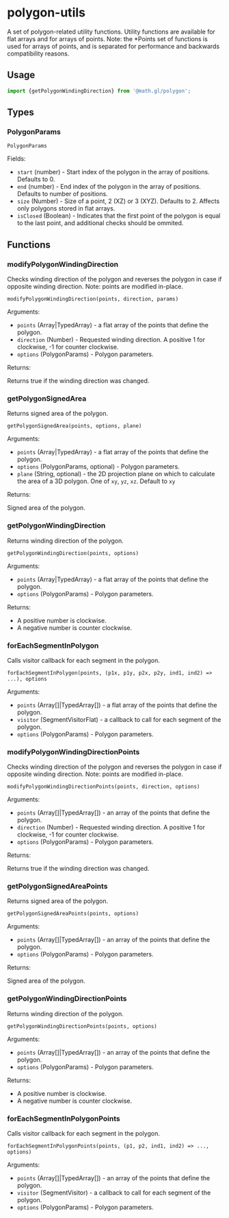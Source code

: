# polygon-utils

A set of polygon-related utility functions. Utility functions are available for flat arrays and for arrays of points. Note: the \*Points set of functions is used for arrays of points, and is separated for performance and backwards compatibility reasons.

## Usage

```js
import {getPolygonWindingDirection} from '@math.gl/polygon';
```

## Types

### PolygonParams

`PolygonParams`

Fields:

- `start` (number) - Start index of the polygon in the array of positions. Defaults to 0.
- `end` (number) - End index of the polygon in the array of positions. Defaults to number of positions.
- `size` (Number) - Size of a point, 2 (XZ) or 3 (XYZ). Defaults to 2. Affects only polygons stored in flat arrays.
- `isClosed` (Boolean) - Indicates that the first point of the polygon is equal to the last point, and additional checks should be ommited.

## Functions

### modifyPolygonWindingDirection

Checks winding direction of the polygon and reverses the polygon in case if opposite winding direction. Note: points are modified in-place.

`modifyPolygonWindingDirection(points, direction, params)`

Arguments:

- `points` (Array|TypedArray) - a flat array of the points that define the polygon.
- `direction` (Number) - Requested winding direction. A positive 1 for clockwise, -1 for counter clockwise.
- `options` (PolygonParams) - Polygon parameters.

Returns:

Returns true if the winding direction was changed.

### getPolygonSignedArea

Returns signed area of the polygon.

`getPolygonSignedArea(points, options, plane)`

Arguments:

- `points` (Array|TypedArray) - a flat array of the points that define the polygon.
- `options` (PolygonParams, optional) - Polygon parameters.
- `plane` (String, optional) - the 2D projection plane on which to calculate the area of a 3D polygon. One of `xy`, `yz`, `xz`. Default to `xy`

Returns:

Signed area of the polygon.

### getPolygonWindingDirection

Returns winding direction of the polygon.

`getPolygonWindingDirection(points, options)`

Arguments:

- `points` (Array|TypedArray) - a flat array of the points that define the polygon.
- `options` (PolygonParams) - Polygon parameters.

Returns:

- A positive number is clockwise.
- A negative number is counter clockwise.

### forEachSegmentInPolygon

Calls visitor callback for each segment in the polygon.

`forEachSegmentInPolygon(points, (p1x, p1y, p2x, p2y, ind1, ind2) => ...), options`

Arguments:

- `points` (Array[]|TypedArray[]) - a flat array of the points that define the polygon.
- `visitor` (SegmentVisitorFlat) - a callback to call for each segment of the polygon.
- `options` (PolygonParams) - Polygon parameters.

### modifyPolygonWindingDirectionPoints

Checks winding direction of the polygon and reverses the polygon in case if opposite winding direction. Note: points are modified in-place.

`modifyPolygonWindingDirectionPoints(points, direction, options)`

Arguments:

- `points` (Array[]|TypedArray[]) - an array of the points that define the polygon.
- `direction` (Number) - Requested winding direction. A positive 1 for clockwise, -1 for counter clockwise.
- `options` (PolygonParams) - Polygon parameters.

Returns:

Returns true if the winding direction was changed.

### getPolygonSignedAreaPoints

Returns signed area of the polygon.

`getPolygonSignedAreaPoints(points, options)`

Arguments:

- `points` (Array[]|TypedArray[]) - an array of the points that define the polygon.
- `options` (PolygonParams) - Polygon parameters.

Returns:

Signed area of the polygon.

### getPolygonWindingDirectionPoints

Returns winding direction of the polygon.

`getPolygonWindingDirectionPoints(points, options)`

Arguments:

- `points` (Array[]|TypedArray[]) - an array of the points that define the polygon.
- `options` (PolygonParams) - Polygon parameters.

Returns:

- A positive number is clockwise.
- A negative number is counter clockwise.

### forEachSegmentInPolygonPoints

Calls visitor callback for each segment in the polygon.

`forEachSegmentInPolygonPoints(points, (p1, p2, ind1, ind2) => ..., options)`

Arguments:

- `points` (Array[]|TypedArray[]) - an array of the points that define the polygon.
- `visitor` (SegmentVisitor) - a callback to call for each segment of the polygon.
- `options` (PolygonParams) - Polygon parameters.
